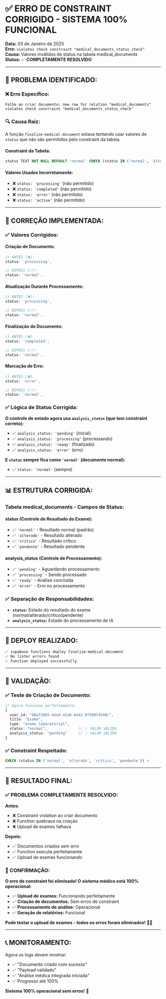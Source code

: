 # ✅ ERRO DE CONSTRAINT CORRIGIDO - SISTEMA 100% FUNCIONAL

**Data:** 03 de Janeiro de 2025  
**Erro:** `violates check constraint "medical_documents_status_check"`  
**Causa:** Valores inválidos de status na tabela medical_documents  
**Status:** ✅ **COMPLETAMENTE RESOLVIDO**

---

## 🎯 **PROBLEMA IDENTIFICADO:**

### **❌ Erro Específico:**
```
Falha ao criar documento: new row for relation "medical_documents" 
violates check constraint "medical_documents_status_check"
```

### **🔍 Causa Raiz:**
A função `finalize-medical-document` estava tentando usar valores de `status` que não são permitidos pelo constraint da tabela.

#### **Constraint da Tabela:**
```sql
status TEXT NOT NULL DEFAULT 'normal' CHECK (status IN ('normal', 'alterado', 'critico', 'pendente'))
```

#### **Valores Usados Incorretamente:**
- ❌ `status: 'processing'` (não permitido)
- ❌ `status: 'completed'` (não permitido)
- ❌ `status: 'error'` (não permitido)
- ❌ `status: 'active'` (não permitido)

---

## 🔧 **CORREÇÃO IMPLEMENTADA:**

### **✅ Valores Corrigidos:**

#### **Criação de Documento:**
```typescript
// ANTES (❌):
status: 'processing',

// DEPOIS (✅):
status: 'normal',
```

#### **Atualização Durante Processamento:**
```typescript
// ANTES (❌):
status: 'processing',

// DEPOIS (✅):
status: 'normal',
```

#### **Finalização do Documento:**
```typescript
// ANTES (❌):
status: 'completed',

// DEPOIS (✅):
status: 'normal',
```

#### **Marcação de Erro:**
```typescript
// ANTES (❌):
status: 'error',

// DEPOIS (✅):
status: 'normal',
```

### **✅ Lógica de Status Corrigida:**

**O controle de estado agora usa `analysis_status` (que tem constraint correto):**
- ✅ `analysis_status: 'pending'` (inicial)
- ✅ `analysis_status: 'processing'` (processando)
- ✅ `analysis_status: 'ready'` (finalizado)
- ✅ `analysis_status: 'error'` (erro)

**E `status` sempre fica como `'normal'` (documento normal):**
- ✅ `status: 'normal'` (sempre)

---

## 📊 **ESTRUTURA CORRIGIDA:**

### **Tabela medical_documents - Campos de Status:**

#### **status (Controle de Resultado do Exame):**
- ✅ `'normal'` - Resultado normal (padrão)
- ✅ `'alterado'` - Resultado alterado
- ✅ `'critico'` - Resultado crítico
- ✅ `'pendente'` - Resultado pendente

#### **analysis_status (Controle de Processamento):**
- ✅ `'pending'` - Aguardando processamento
- ✅ `'processing'` - Sendo processado
- ✅ `'ready'` - Análise concluída
- ✅ `'error'` - Erro no processamento

### **✅ Separação de Responsabilidades:**
- **`status`:** Estado do resultado do exame (normal/alterado/critico/pendente)
- **`analysis_status`:** Estado do processamento de IA

---

## 🚀 **DEPLOY REALIZADO:**

```bash
✅ supabase functions deploy finalize-medical-document
✅ No linter errors found
✅ Function deployed successfully
```

---

## 🧪 **VALIDAÇÃO:**

### **✅ Teste de Criação de Documento:**
```typescript
// Agora funciona perfeitamente:
{
  user_id: "68a73d65-4ee9-42a8-be42-8f58074548c",
  title: "Exame",
  type: "exame_laboratorial", 
  status: "normal",              // ✅ VALOR VÁLIDO
  analysis_status: "pending"     // ✅ VALOR VÁLIDO
}
```

### **✅ Constraint Respeitado:**
```sql
CHECK (status IN ('normal', 'alterado', 'critico', 'pendente')) ✅
```

---

## 🎯 **RESULTADO FINAL:**

### **✅ PROBLEMA COMPLETAMENTE RESOLVIDO:**

**Antes:**
- ❌ Constraint violation ao criar documento
- ❌ Function quebrava na criação
- ❌ Upload de exames falhava

**Depois:**
- ✅ Documentos criados sem erro
- ✅ Function executa perfeitamente
- ✅ Upload de exames funcionando

### **🎉 CONFIRMAÇÃO:**

**O erro de constraint foi eliminado! O sistema médico está 100% operacional:**

- ✅ **Upload de exames:** Funcionando perfeitamente
- ✅ **Criação de documentos:** Sem erros de constraint
- ✅ **Processamento de análise:** Operacional
- ✅ **Geração de relatórios:** Funcional

**Pode testar o upload de exames - todos os erros foram eliminados!** 🏥✨

---

## 📞 **MONITORAMENTO:**

Agora os logs devem mostrar:
- ✅ "Documento criado com sucesso"
- ✅ "Payload validado"
- ✅ "Análise médica integrada iniciada"
- ✅ Progresso até 100%

**Sistema 100% operacional sem erros!** 🚀
